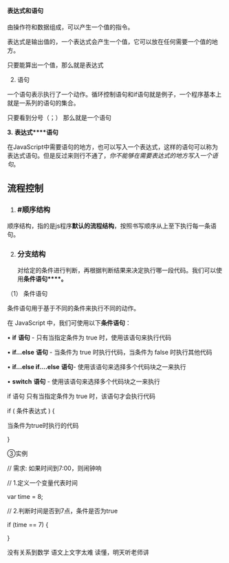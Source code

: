 #### **表达式**和语句

由操作符和数据组成，可以产生一个值的指令。

表达式是输出值的，一个表达式会产生一个值，它可以放在任何需要一个值的地方。

只要能算出一个值，那么就是表达式





2. 语句

一个语句表示执行了一个动作。循环控制语句和if语句就是例子，一个程序基本上就是一系列的语句的集合。

只要看到分号（；） 那么就是一个语句





**3.** **表达式****语句**

在JavaScript中需要语句的地方，也可以写入一个表达式，这样的语句可以称为表达式语句。但是反过来则行不通了，*你不能够在需要表达式的地方写入一个语句*。



## 流程控制

1. ### #顺序结构

顺序结构，指的是js程序**默认的流程结构**，按照书写顺序从上至下执行每一条语句。



2. ### 分支结构

   对给定的条件进行判断，再根据判断结果来决定执行哪一段代码。我们可以使用**条件语句****。**

   

（1） 条件语句

条件语句用于基于不同的条件来执行不同的动作。

在 JavaScript 中，我们可使用以下**条件语句**：

• **if** **语句** - 只有当指定条件为 true 时，使用该语句来执行代码

• **if...else** **语句** - 当条件为 true 时执行代码，当条件为 false 时执行其他代码

• **if...else if....else** **语句**- 使用该语句来选择多个代码块之一来执行

• **switch** **语句** - 使用该语句来选择多个代码块之一来执行



if 语句 只有当指定条件为 true 时，该语句才会执行代码

if ( 条件表达式 ) {

   当条件为true时执行的代码

}

③实例

// 需求: 如果时间到7:00，则闹钟响

// 1.定义一个变量代表时间

var time = 8;

// 2.判断时间是否到7点，条件是否为true

if (time == 7) {





}







没有关系到数学 语文上文字太难 读懂，明天听老师讲